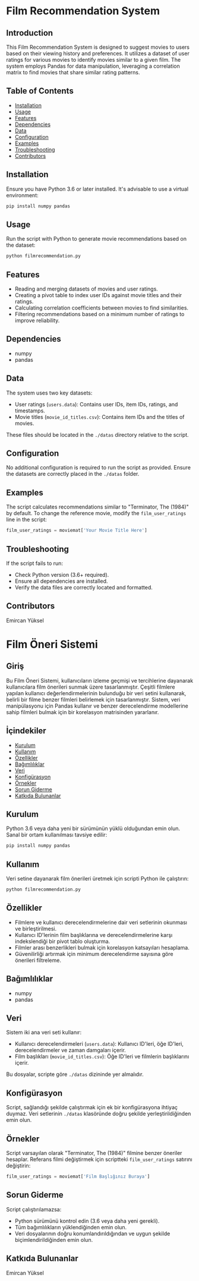 # Film Recommendation System

## Introduction

This Film Recommendation System is designed to suggest movies to users based on their viewing history and preferences. It utilizes a dataset of user ratings for various movies to identify movies similar to a given film. The system employs Pandas for data manipulation, leveraging a correlation matrix to find movies that share similar rating patterns.

## Table of Contents

- [Installation](#installation)
- [Usage](#usage)
- [Features](#features)
- [Dependencies](#dependencies)
- [Data](#data)
- [Configuration](#configuration)
- [Examples](#examples)
- [Troubleshooting](#troubleshooting)
- [Contributors](#contributors)


## Installation

Ensure you have Python 3.6 or later installed. It's advisable to use a virtual environment:

```bash
pip install numpy pandas
```

## Usage

Run the script with Python to generate movie recommendations based on the dataset:

```bash
python filmrecommendation.py
```

## Features

- Reading and merging datasets of movies and user ratings.
- Creating a pivot table to index user IDs against movie titles and their ratings.
- Calculating correlation coefficients between movies to find similarities.
- Filtering recommendations based on a minimum number of ratings to improve reliability.

## Dependencies

- numpy
- pandas

## Data

The system uses two key datasets:
- User ratings (`users.data`): Contains user IDs, item IDs, ratings, and timestamps.
- Movie titles (`movie_id_titles.csv`): Contains item IDs and the titles of movies.

These files should be located in the `./datas` directory relative to the script.

## Configuration

No additional configuration is required to run the script as provided. Ensure the datasets are correctly placed in the `./datas` folder.

## Examples

The script calculates recommendations similar to "Terminator, The (1984)" by default. To change the reference movie, modify the `film_user_ratings` line in the script:

```python
film_user_ratings = moviemat['Your Movie Title Here']
```

## Troubleshooting

If the script fails to run:
- Check Python version (3.6+ required).
- Ensure all dependencies are installed.
- Verify the data files are correctly located and formatted.

## Contributors

Emircan Yüksel


# Film Öneri Sistemi

## Giriş

Bu Film Öneri Sistemi, kullanıcıların izleme geçmişi ve tercihlerine dayanarak kullanıcılara film önerileri sunmak üzere tasarlanmıştır. Çeşitli filmlere yapılan kullanıcı değerlendirmelerinin bulunduğu bir veri setini kullanarak, belirli bir filme benzer filmleri belirlemek için tasarlanmıştır. Sistem, veri manipülasyonu için Pandas kullanır ve benzer derecelendirme modellerine sahip filmleri bulmak için bir korelasyon matrisinden yararlanır.

## İçindekiler

- [Kurulum](#kurulum)
- [Kullanım](#kullanım)
- [Özellikler](#özellikler)
- [Bağımlılıklar](#bağımlılıklar)
- [Veri](#veri)
- [Konfigürasyon](#konfigürasyon)
- [Örnekler](#örnekler)
- [Sorun Giderme](#sorun-giderme)
- [Katkıda Bulunanlar](#katkıda-bulunanlar)


## Kurulum

Python 3.6 veya daha yeni bir sürümünün yüklü olduğundan emin olun. Sanal bir ortam kullanılması tavsiye edilir:

```bash
pip install numpy pandas
```

## Kullanım

Veri setine dayanarak film önerileri üretmek için scripti Python ile çalıştırın:

```bash
python filmrecommendation.py
```

## Özellikler

- Filmlere ve kullanıcı derecelendirmelerine dair veri setlerinin okunması ve birleştirilmesi.
- Kullanıcı ID'lerinin film başlıklarına ve derecelendirmelerine karşı indekslendiği bir pivot tablo oluşturma.
- Filmler arası benzerlikleri bulmak için korelasyon katsayıları hesaplama.
- Güvenilirliği artırmak için minimum derecelendirme sayısına göre önerileri filtreleme.

## Bağımlılıklar

- numpy
- pandas

## Veri

Sistem iki ana veri seti kullanır:
- Kullanıcı derecelendirmeleri (`users.data`): Kullanıcı ID'leri, öğe ID'leri, derecelendirmeler ve zaman damgaları içerir.
- Film başlıkları (`movie_id_titles.csv`): Öğe ID'leri ve filmlerin başlıklarını içerir.

Bu dosyalar, scripte göre `./datas` dizininde yer almalıdır.

## Konfigürasyon

Script, sağlandığı şekilde çalıştırmak için ek bir konfigürasyona ihtiyaç duymaz. Veri setlerinin `./datas` klasöründe doğru şekilde yerleştirildiğinden emin olun.

## Örnekler

Script varsayılan olarak "Terminator, The (1984)" filmine benzer öneriler hesaplar. Referans filmi değiştirmek için scriptteki `film_user_ratings` satırını değiştirin:

```python
film_user_ratings = moviemat['Film Başlığınız Buraya']
```

## Sorun Giderme

Script çalıştırılamazsa:
- Python sürümünü kontrol edin (3.6 veya daha yeni gerekli).
- Tüm bağımlılıkların yüklendiğinden emin olun.
- Veri dosyalarının doğru konumlandırıldığından ve uygun şekilde biçimlendirildiğinden emin olun.

## Katkıda Bulunanlar

Emircan Yüksel

